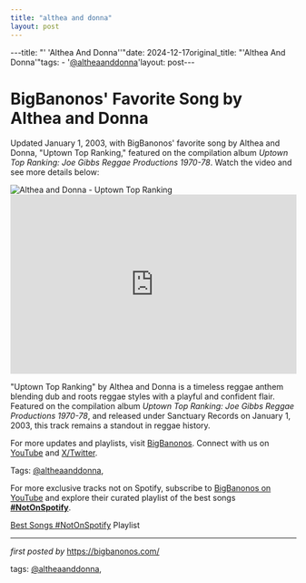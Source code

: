 ```yaml
---
title: "althea and donna"
layout: post
---
```

---title: "' 'Althea And Donna''"date: 2024-12-17original_title: "'Althea And Donna'"tags:  - '[@altheaanddonna](/tags/altheaanddonna/)'layout: post---<!-- Post Title --><h1 >BigBanonos' Favorite Song by Althea and Donna</h1> <!-- Introductory Text --><p >Updated January 1, 2003, with BigBanonos' favorite song by Althea and Donna, "Uptown Top Ranking," featured on the compilation album *Uptown Top Ranking: Joe Gibbs Reggae Productions 1970-78*. Watch the video and see more details below:</p> <!-- Featured Image --><div > <img src="https://static.wikia.nocookie.net/peel/images/e/e0/Tumblr_lqzsm1m7wl1qam9a3o1_r1_400.jpg/revision/latest?cb=20191110120812" alt="Althea and Donna - Uptown Top Ranking" /></div> <!-- YouTube Video Embed --><div > <iframe width="100%" height="315" src="https://www.youtube.com/embed/joh37lrvf-s" title="Althea & Donna - Uptown Top Ranking" frameborder="0" allow="accelerometer; autoplay; clipboard-write; encrypted-media; gyroscope; picture-in-picture; web-share" referrerpolicy="strict-origin-when-cross-origin" allowfullscreen></iframe></div> <!-- Song Information --><div > <p>"Uptown Top Ranking" by Althea and Donna is a timeless reggae anthem blending dub and roots reggae styles with a playful and confident flair. Featured on the compilation album *Uptown Top Ranking: Joe Gibbs Reggae Productions 1970-78*, and released under Sanctuary Records on January 1, 2003, this track remains a standout in reggae history.</p></div> <!-- Footer Links --><div > <p>For more updates and playlists, visit <a href="https://bigbanonos.com/" target="_blank">BigBanonos</a>. Connect with us on <a href="https://www.youtube.com/[@BigBanonos](/tags/BigBanonos/)" target="_blank">YouTube</a> and <a href="https://x.com/bigbanonos" target="_blank">X/Twitter</a>.</p></div> <!-- Tags --><p >Tags: [@altheaanddonna](/tags/altheaanddonna/),</p><!--Subscribe and Playlist Links--><div>    <p>For more exclusive tracks not on Spotify, subscribe to <a href="https://www.youtube.com/[@BigBanonos](/tags/BigBanonos/)" target="_blank">BigBanonos on YouTube</a> and explore their curated playlist of the best songs <strong>[#NotOnSpotify](/tags/NotOnSpotify/)</strong>.</p>    <p><a href="https://www.youtube.com/playlist?list=PLtuNtuTatqI0kFahUCbtbfenC_ET5O_tr" target="_blank">Best Songs [#NotOnSpotify](/tags/NotOnSpotify/) Playlist<br /></a></p></div><hr /><p><em>first posted by</em> <a href="https://bigbanonos.com/" rel="noopener" target="_new">https://bigbanonos.com/</a></p><p>tags: [@altheaanddonna](/tags/altheaanddonna/),</p>
